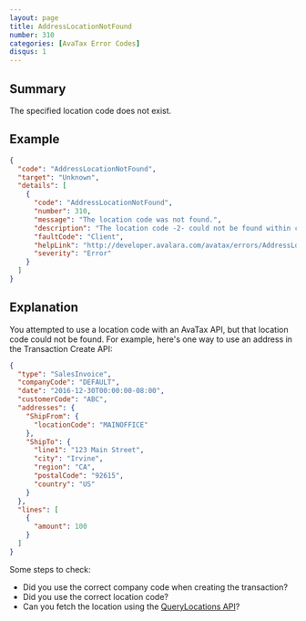 ```yaml
---
layout: page
title: AddressLocationNotFound
number: 310
categories: [AvaTax Error Codes]
disqus: 1
---
```


## Summary

The specified location code does not exist.

## Example

```json
{
  "code": "AddressLocationNotFound",
  "target": "Unknown",
  "details": [
    {
      "code": "AddressLocationNotFound",
      "number": 310,
      "message": "The location code was not found.",
      "description": "The location code -2- could not be found within company -1- and account -0-.",
      "faultCode": "Client",
      "helpLink": "http://developer.avalara.com/avatax/errors/AddressLocationNotFound",
      "severity": "Error"
    }
  ]
}
```

## Explanation

You attempted to use a location code with an AvaTax API, but that location code could not be found.  For example, here's one way to use an address in the Transaction Create API:

```json
{
  "type": "SalesInvoice",
  "companyCode": "DEFAULT",
  "date": "2016-12-30T00:00:00-08:00",
  "customerCode": "ABC",
  "addresses": {
    "ShipFrom": {
      "locationCode": "MAINOFFICE"
    },
    "ShipTo": {
      "line1": "123 Main Street",
      "city": "Irvine",
      "region": "CA",
      "postalCode": "92615",
      "country": "US"
    }
  },
  "lines": [
    {
      "amount": 100
    }
  ]
}
```

Some steps to check:

<ul class="normal">
    <li>Did you use the correct company code when creating the transaction?</li>
    <li>Did you use the correct location code?</li>
    <li>Can you fetch the location using the <a href="/api-reference/avatax/rest/v2/methods/Locations/QueryLocations/">QueryLocations API</a>?</li>
</ul>
